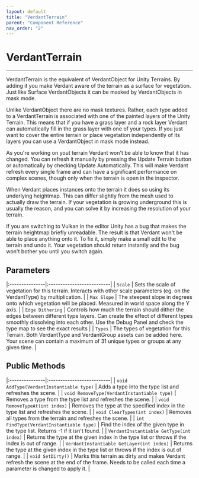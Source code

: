 ```yaml
---
layout: default
title: "VerdantTerrain"
parent: "Component Reference"
nav_order: "2"
---
```


# VerdantTerrain

*******

VerdantTerrain is the equivalent of VerdantObject for Unity Terrains. By adding it you make Verdant aware of the terrain as a surface for vegetation. Just like Surface VerdantObjects it can be masked by VerdantObjects in mask mode.

Unlike VerdantObject there are no mask textures. Rather, each type added to a VerdantTerrain is associated with one of the painted layers of the Unity Terrain. This means that if you have a grass layer and a rock layer Verdant can automatically fill in the grass layer with one of your types. If you just want to cover the entire terrain or place vegetation independently of its layers you can use a VerdantObject in mask mode instead.

As you're working on yout terrain Verdant won't be able to know that it has changed. You can refresh it manually by pressing the Update Terrain button or automatically by checking Update Automatically. This will make Verdant refresh every single frame and can have a significant performance on complex scenes, though only when the terrain is open in the inspector.

When Verdant places instances onto the terrain it does so using its underlying heightmap. This can differ slightly from the mesh used to actually draw the terrain. If your vegetation is growing underground this is usually the reason, and you can solve it by increasing the resolution of your terrain.

If you are switching to Vulkan in the editor Unity has a bug that makes the terrain heightmap briefly unreadable. The result is that Verdant won't be able to place anything onto it. To fix it, simply make a small edit to the terrain and undo it. Your vegetation should return instantly and the bug won't bother you until you switch again.

## Parameters

|:---------------|:--------------------------|
| `Scale` | Sets the scale of vegetation for this terrain. Interacts with other scale parameters (eg. on the VerdantType) by multiplication. |
| `Max Slope` | The steepest slope in degrees onto which vegetation will be placed. Measured in world space along the Y axis. |
| `Edge Dithering` | Controls how much the terrain should dither the edges between different type layers. Can create the effect of different types smoothly dissolving into each other. Use the Debug Panel and check the type map to see the exact results |
| `Types` | The types of vegetation for this Terrain. Both VerdantType and VerdantGroup assets can be added here. Your scene can contain a maximum of 31 unique types or groups at any given time. |

## Public Methods

|:---------------|:--------------------------|
| `void AddType(VerdantInstantiable type)` | Adds a type into the type list and refreshes the scene. |
| `void RemoveType(VerdantInstantiable type)` | Removes a type from the type list and refreshes the scene. |
| `void RemoveTypeAt(int index)` | Removes the type at the specified index in the type list and refreshes the scene. |
| `void ClearTypes(int index)` | Removes all types from the terrain and refreshes the scene. |
| `int FindType(VerdantInstantiable type)` | Find the index of the given type in the type list. Returns -1 if it isn't found. |
| `VerdantInstantiable GetType(int index)` | Returns the type at the given index in the type list or throws if the index is out of range. |
| `VerdantInstantiable GetLayer(int index)` | Returns the type at the given index in the type list or throws if the index is out of range. |
| `void SetDirty()` | Marks this terrain as dirty and makes Verdant refresh the scene at the end of the frame. Needs to be called each time a parameter is changed to apply it. |


